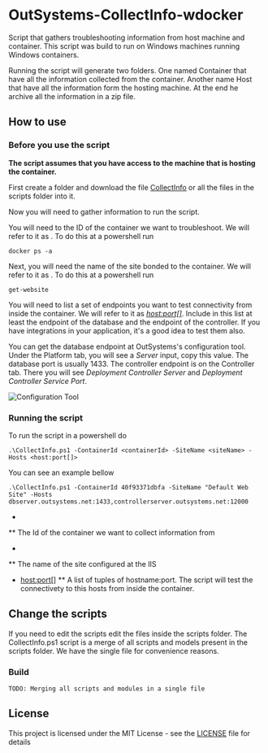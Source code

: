 # OutSystems-CollectInfo-wdocker

Script that gathers troubleshooting  information from host machine and container. This script was build to run on Windows machines running Windows containers.

Running the script will generate two folders. One named Container that have all the information collected from the container. Another name Host that have all the information form the hosting machine. At the end he archive all the information in a zip file.

## How to use

### Before you use the script

**The script assumes that you have access to the machine that is hosting the container.**

First create a folder and download the file [CollectInfo](CollectInfo.ps1) or all the files in the scripts folder into it.

Now you will need to gather information to run the script.

You will need to the ID of the container we want to troubleshoot. We will refer to it as *<containerId>*. To do this at a powershell run

```
docker ps -a
```

Next, you will need the name of the site bonded to the container. We will refer to it as *<siteName>*. To do this at a powershell run

```
get-website
```

You will need to list a set of endpoints you want to test connectivity from inside the container. We will refer to it as *<host:port[]>*. Include in this list at least the endpoint of the database and the endpoint of the controller. If you have integrations in your application, it's a good idea to test them also.

You can get the database endpoint at  OutSystems's configuration tool. Under the Platform tab, you will see a  *Server* input, copy this value. The database port is usually 1433. The controller endpoint is on the Controller tab. There you will see *Deployment Controller Server* and *Deployment Controller Service Port*.

![Configuration Tool](https://www.outsystems.com/PortalTheme/NewOSLogoRed.svg)

### Running the script

To run the script in a powershell do

```
.\CollectInfo.ps1 -ContainerId <containerId> -SiteName <siteName> -Hosts <host:port[]>
```

You can see an example bellow

```
.\CollectInfo.ps1 -ContainerId 40f93371dbfa -SiteName "Default Web Site" -Hosts dbserver.outsystems.net:1433,controllerserver.outsystems.net:12000
```

* <containerId>
** The Id of the container we want to collect information from
* <siteName>
** The name of the site configured at the IIS
* <host:port[]>
** A list of tuples of hostname:port. The script will test the connectivety to this hosts from inside the container.

## Change the scripts

If you need to edit the scripts edit the files inside the scripts folder. The CollectInfo.ps1 script is a merge of all scripts and models present in the scripts folder. We have the single file for convenience reasons.

### Build

```
TODO: Merging all scripts and modules in a single file
```

## License

This project is licensed under the MIT License - see the [LICENSE](LICENSE) file for details